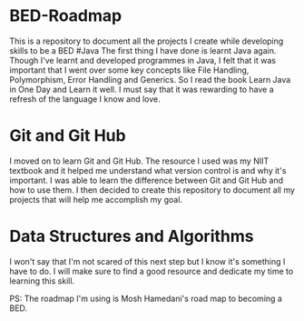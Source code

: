 # BED-Roadmap
This is a repository to document all the projects I create while developing skills to be a BED
#Java
The first thing I have done is learnt Java again. Though I've learnt and developed programmes in Java, I felt that it was important that I went over some key concepts like File Handling, Polymorphism, Error Handling and Generics. So I read the book Learn Java in One Day and Learn it well. I must say that it was rewarding to have a refresh of the language I know and love.
# Git and Git Hub
I moved on to learn Git and Git Hub. The resource I used was my NIIT textbook and it helped me understand what version control is and why it's important. I was able to learn the difference between Git and Git Hub and how to use them. I then decided to create this repository to document all my projects that will help me accomplish my goal. 
# Data Structures and Algorithms
I won't say that I'm not scared of this next step but I know it's something I have to do. I will make sure to find a good resource and dedicate my time to learning this skill.

PS: The roadmap I'm using is Mosh Hamedani's road map to becoming a BED.
